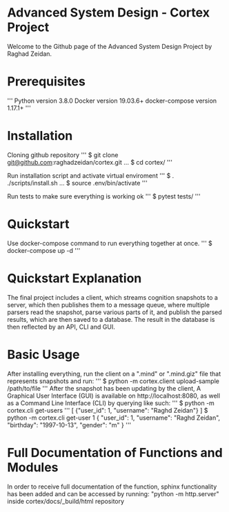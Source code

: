 # Advanced System Design - Cortex Project
Welcome to the Github page of the Advanced System Design Project by Raghad Zeidan.
# Prerequisites
'''
Python version 3.8.0
Docker version 19.03.6+
docker-compose version 1.17.1+
'''

# Installation
Cloning github repository
'''
$ git clone git@github.com:raghadzeidan/cortex.git
...
$ cd cortex/
'''

Run installation script and activate virtual enviroment
'''
$ .  ./scripts/install.sh
...
$ source .env/bin/activate
'''

Run tests to make sure everything is working ok
'''
$ pytest tests/
'''

# Quickstart
Use docker-compose command to run everything together at once.
'''
$ docker-compose up -d
'''
# Quickstart Explanation
  The final project includes a client, which streams cognition snapshots to a server, 
  which then publishes them to a message queue, where multiple parsers read the snapshot,
  parse various parts of it, and publish the parsed results, which are then saved to a database.
  The result in the database is then reflected by an API, CLI and GUI.
  
# Basic Usage
After installing everything, run the client on a ".mind" or ".mind.giz" file that represents snapshots and run:
'''
$ python -m cortex.client upload-sample /path/to/file
'''
After the snapshot has been updating by the client, A Graphical User Interface (GUI) is available on http://localhost:8080, as well as a Command Line Interface (CLI) by querying like such:
'''
$ python -m cortex.cli get-users
'''
[
    {"user_id": 1, "username": "Raghd Zeidan"}
]
$ python -m cortex.cli get-user 1
{
    "user_id": 1, "username": "Raghd Zeidan", "birthday": "1997-10-13", "gender": "m"
}
'''
# Full Documentation of Functions and Modules
In order to receive full documentation of the function, sphinx functionality has been added and
can be accessed by running:
    "python -m http.server" inside cortex/docs/_build/html repository
  
  
